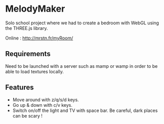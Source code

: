 # MelodyMaker
  Solo school project where we had to create a bedroom with WebGL using the THREE.js library.
  
  Online : http://mrstn.fr/myRoom/

## Requirements 
  Need to be launched with a server such as mamp or wamp in order to be able to load textures locally.

## Features

- Move around with z/q/s/d keys.
- Go up & down with c/v keys. 
- Switch on/off the light and TV with space bar. Be careful, dark places can be scary !